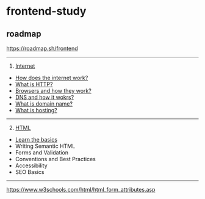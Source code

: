 # frontend-study

## roadmap

https://roadmap.sh/frontend

---

1. [Internet](https://github.com/leejaeseong11/frontend-study/tree/main/Internet)

- [How does the internet work?](https://github.com/leejaeseong11/frontend-study/tree/main/Internet#how-does-the-internet-work)
- [What is HTTP?](https://github.com/leejaeseong11/frontend-study/tree/main/Internet#what-is-http)
- [Browsers and how they work?](https://github.com/leejaeseong11/frontend-study/tree/main/Internet#browsers-and-how-they-work)
- [DNS and how it wokrs?](https://github.com/leejaeseong11/frontend-study/tree/main/Internet#dns-and-how-it-wokrs)
- [What is domain name?](https://github.com/leejaeseong11/frontend-study/tree/main/Internet#what-is-domain-name)
- [What is hosting?](https://github.com/leejaeseong11/frontend-study/tree/main/Internet#what-is-hosting)

---

2. [HTML](https://github.com/leejaeseong11/frontend-study/tree/main/HTML#html)

- [Learn the basics](https://github.com/leejaeseong11/frontend-study/tree/main/HTML#learn-the-basics)
- Writing Semantic HTML
- Forms and Validation
- Conventions and Best Practices
- Accessibility
- SEO Basics

---

https://www.w3schools.com/html/html_form_attributes.asp
